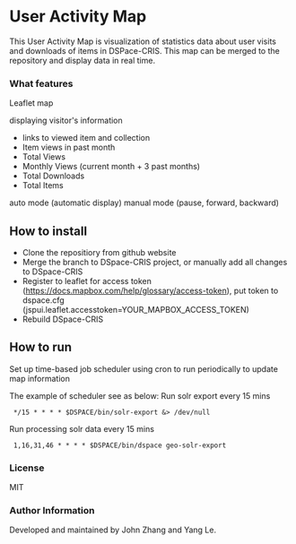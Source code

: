# User Activity Map
This User Activity Map is visualization of statistics data about user visits and downloads of items in DSPace-CRIS. This map can be merged to the repository and display data in real time. 


### What features
Leaflet map

displaying visitor's information
 * links to viewed item and collection
 * Item views in past month
 * Total Views
 * Monthly Views (current month + 3 past months)
 * Total Downloads
 * Total Items

auto mode (automatic display)
manual mode (pause, forward, backward)


## How to install
 * Clone the repositiory from github website
 * Merge the branch to DSpace-CRIS project, or manually add all changes to DSpace-CRIS
 * Register to leaflet for access token (https://docs.mapbox.com/help/glossary/access-token), put token to dspace.cfg (jspui.leaflet.accesstoken=YOUR_MAPBOX_ACCESS_TOKEN)
 * Rebuild DSpace-CRIS

## How to run
Set up time-based job scheduler using cron to run periodically to update map information

The example of scheduler see as below:
Run solr export every 15 mins
```
 */15 * * * * $DSPACE/bin/solr-export &> /dev/null
```

Run processing solr data every 15 mins

```
 1,16,31,46 * * * * $DSPACE/bin/dspace geo-solr-export
```

### License

MIT

### Author Information

Developed and maintained by John Zhang and Yang Le.
